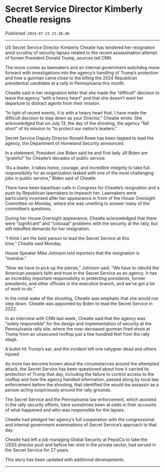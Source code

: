 # Secret Service Director Kimberly Cheatle resigns

Published :`2024-07-23 23:36:48`

---

US Secret Service Director Kimberly Cheatle has tendered her resignation amid scrutiny of security lapses related to the recent assassination attempt of former President Donald Trump, sources tell CNN.

The move comes as lawmakers and an internal government watchdog move forward with investigations into the agency’s handling of Trump’s protection and how a gunman came close to the killing the 2024 Republican presidential candidate at a rally in Pennsylvania this month.

Cheatle said in her resignation letter that she made the “difficult” decision to leave the agency “with a heavy heart” and that she doesn’t want her departure to distract agents from their mission.

“In light of recent events, it is with a heavy heart that, I have made the difficult decision to step down as your Director,” Cheatle wrote. She acknowledged that on July 13, the day of the shooting, the agency “fell short” of its mission to “to protect our nation’s leaders.”

Secret Service Deputy Director Ronald Rowe has been tapped to lead the agency, the Department of Homeland Security announced.

In a statement, President Joe Biden said he and first lady Jill Biden are “grateful” for Cheatle’s decades of public service.

“As a leader, it takes honor, courage, and incredible integrity to take full responsibility for an organization tasked with one of the most challenging jobs in public service,” Biden said of Cheatle.

There have been bipartisan calls in Congress for Cheatle’s resignation and a push by Republican lawmakers to impeach her. Lawmakers were particularly incensed after her appearance in front of the House Oversight Committee on Monday, where she was unwilling to answer many of the committee’s questions.

During her House Oversight appearance, Cheatle acknowledged that there were “significant” and “colossal” problems with the security at the rally, but still rebuffed demands for her resignation.

“I think I am the best person to lead the Secret Service at this time,” Cheatle said Monday.

House Speaker Mike Johnson told reporters that the resignation is “overdue.”

“Now we have to pick up the pieces,” Johnson said. “We have to rebuild the American people’s faith and trust in the Secret Service as an agency. It has an incredibly important responsibility in protecting presidents, former presidents, and other officials in the executive branch, and we’ve got a lot of work to do.”

In the initial wake of the shooting, Cheatle was emphatic that she would not step down. Cheatle was appointed by Biden to lead the Secret Service in 2022.

In an interview with CNN last week, Cheatle said that the agency was “solely responsible” for the design and implementation of security at the Pennsylvania rally site, where the now-deceased gunman fired shots at Trump from an unsecured rooftop just a few hundred feet from the rally stage.

A bullet hit Trump’s ear, and the incident left one rallygoer dead and others injured.

As more has become known about the circumstances around the attempted attack, the Secret Service has been questioned about how it carried its protection of Trump that day, including the failure to control access to the rooftop and how the agency handled information, passed along by local law enforcement before the shooting, that identified the would-be assassin as a person acting suspiciously around the rally grounds.

The Secret Service and the Pennsylvania law enforcement, which assisted in the rally security efforts, have sometimes been at odds in their accounts of what happened and who was responsible for the lapses.

Cheatle had pledged her agency’s full cooperation with the congressional and internal government examinations of Secret Service’s approach to that day.

Cheatle had left a job managing Global Security at PepsiCo to take the USSS director post and before her stint in the private sector, had served in the Secret Service for 27 years.

This story has been updated with additional developments.

---

